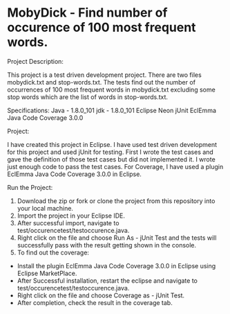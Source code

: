 # MobyDick - Find number of occurence of 100 most frequent words.

Project Description:

This project is a test driven development project. There are two files mobydick.txt and stop-words.txt. 
The tests find out the number of occurrences of 100 most frequent words in mobydick.txt excluding some stop words
which are the list of words in stop-words.txt.

Specifications:
Java - 1.8.0_101
jdk - 1.8.0_101
Eclipse Neon
jUnit
EclEmma Java Code Coverage 3.0.0

Project:

I have created this project in Eclipse. I have used test driven development for this project and used jUnit for testing.
First I wrote the test cases and gave the definition of those test cases but did not implemented it.
I wrote just enough code to pass the test cases. For Coverage, I have used a plugin EclEmma Java Code Coverage 3.0.0 in Eclipse.

Run the Project:
1. Download the zip or fork or clone the project from this repository into your local machine.
2. Import the project in your Eclipse IDE.
3. After successful import, navigate to test/occurencetest/testoccurence.java.
4. Right click on the file and choose Run As - jUnit Test and the tests will successfully pass with the result getting shown in the console.
5. To find out the coverage:
  - Install the plugin EclEmma Java Code Coverage 3.0.0 in Eclipse using Eclipse MarketPlace.
  - After Successful installation, restart the eclipse and navigate to test/occurencetest/testoccurence.java.
  - Right click on the file and choose Coverage as - jUnit Test.
  - After completion, check the result in the coverage tab.
 
